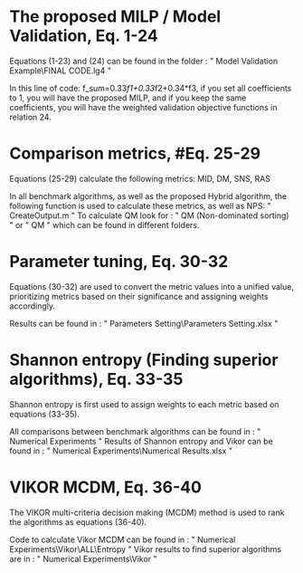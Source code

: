# The proposed MILP / Model Validation, Eq. 1-24

Equations (1-23) and (24) can be found in the folder : " Model Validation Example\FINAL CODE.lg4 "

In this line of code: f_sum=0.33*f1+0.33*f2+0.34*f3,
if you set all coefficients to 1, you will have the proposed MILP, and if you keep the same coefficients, 
you will have the weighted validation objective functions in relation 24.


# Comparison metrics, #Eq. 25-29
Equations (25-29) calculate the following metrics: MID, DM, SNS, RAS

In all benchmark algorithms, as well as the proposed Hybrid algorithm, 
the following function is used to calculate these metrics, as well as NPS:  " CreateOutput.m "
To calculate QM look for : " QM (Non-dominated sorting) " or " QM " which can be found in different folders.


# Parameter tuning, Eq. 30-32
Equations (30-32) are used to convert the metric values into a unified value, 
prioritizing metrics based on their significance and assigning weights accordingly.

Results can be found in : " Parameters Setting\Parameters Setting.xlsx "


# Shannon entropy (Finding superior algorithms), Eq. 33-35
Shannon entropy is first used to assign weights to each metric based on equations (33-35).

All comparisons between benchmark algorithms can be found in : " Numerical Experiments "
Results of Shannon entropy and Vikor can be found in : " Numerical Experiments\Numerical Results.xlsx "


# VIKOR MCDM, Eq. 36-40
The VIKOR multi-criteria decision making (MCDM) method is used to rank the algorithms as equations (36-40).

Code to calculate Vikor MCDM can be found in : " Numerical Experiments\Vikor\ALL\Entropy "
Vikor results to find superior algorithms are in : " Numerical Experiments\Vikor "
